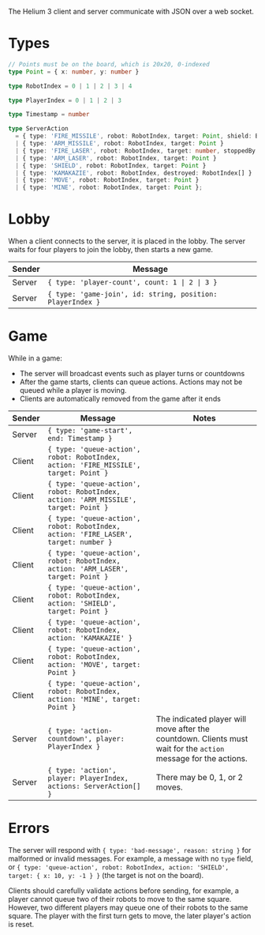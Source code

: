 The Helium 3 client and server communicate with JSON over a web socket.

# Types

```ts
// Points must be on the board, which is 20x20, 0-indexed
type Point = { x: number, y: number }

type RobotIndex = 0 | 1 | 2 | 3 | 4

type PlayerIndex = 0 | 1 | 2 | 3

type Timestamp = number

type ServerAction
  = { type: 'FIRE_MISSILE', robot: RobotIndex, target: Point, shield: Bool }
  | { type: 'ARM_MISSILE', robot: RobotIndex, target: Point }
  | { type: 'FIRE_LASER', robot: RobotIndex, target: number, stoppedBy: false | RobotIndex }
  | { type: 'ARM_LASER', robot: RobotIndex, target: Point }
  | { type: 'SHIELD', robot: RobotIndex, target: Point }
  | { type: 'KAMAKAZIE', robot: RobotIndex, destroyed: RobotIndex[] }
  | { type: 'MOVE', robot: RobotIndex, target: Point }
  | { type: 'MINE', robot: RobotIndex, target: Point };
```

# Lobby

When a client connects to the server, it is placed in the lobby. The server waits for four players to join the lobby, then starts a new game.

| Sender | Message |
| ------ | ------- |
| Server | `{ type: 'player-count', count: 1 \| 2 \| 3 }` |
| Server | `{ type: 'game-join', id: string, position: PlayerIndex }` |

# Game

While in a game:

* The server will broadcast events such as player turns or countdowns
* After the game starts, clients can queue actions. Actions may not be queued while a player is moving.
* Clients are automatically removed from the game after it ends

| Sender | Message | Notes |
| ------ | ------- | ----- |
| Server | `{ type: 'game-start', end: Timestamp }` |  |
| Client | `{ type: 'queue-action', robot: RobotIndex, action: 'FIRE_MISSILE', target: Point }` | |
| Client | `{ type: 'queue-action', robot: RobotIndex, action: 'ARM_MISSILE', target: Point }` | |
| Client | `{ type: 'queue-action', robot: RobotIndex, action: 'FIRE_LASER', target: number }` | |
| Client | `{ type: 'queue-action', robot: RobotIndex, action: 'ARM_LASER', target: Point }` | |
| Client | `{ type: 'queue-action', robot: RobotIndex, action: 'SHIELD', target: Point }` | |
| Client | `{ type: 'queue-action', robot: RobotIndex, action: 'KAMAKAZIE' }` | |
| Client | `{ type: 'queue-action', robot: RobotIndex, action: 'MOVE', target: Point }` | |
| Client | `{ type: 'queue-action', robot: RobotIndex, action: 'MINE', target: Point }` | |
| Server | `{ type: 'action-countdown', player: PlayerIndex }` | The indicated player will move after the countdown. Clients must wait for the `action` message for the actions. |
| Server | `{ type: 'action', player: PlayerIndex, actions: ServerAction[] }` | There may be 0, 1, or 2 moves. |

# Errors

The server will respond with `{ type: 'bad-message', reason: string }` for malformed or invalid messages. For example, a message with no `type` field, or `{ type: 'queue-action', robot: RobotIndex, action: 'SHIELD', target: { x: 10, y: -1 } }` (the target is not on the board).

Clients should carefully validate actions before sending, for example, a player cannot queue two of their robots to move to the same square. However, two different players may queue one of their robots to the same square. The player with the first turn gets to move, the later player's action is reset.
